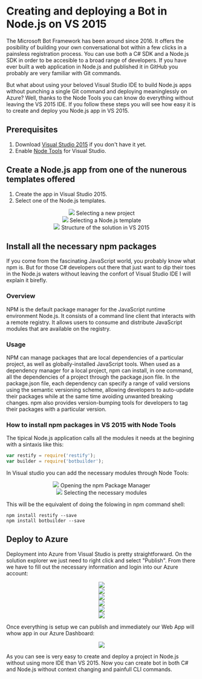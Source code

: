 # Creating and deploying a Bot in Node.js on VS 2015

The Microsoft Bot Framework has been around since 2016. It offers the posibility of building your own conversational bot within a few clicks in a painsless registration process. You can use both a C# SDK and a Node.js SDK in order to be accesible to a broad range of developers. If you have ever built a web application in Node.js and published it in GitHub you probably are very familiar with Git commands.

But what about using your beloved Visual Studio IDE to build Node.js apps without punching a single Git command and deploying meaninglessly on Azure? Well, thanks to the Node Tools you can know do everything without leaving the VS 2015 IDE. If you follow these steps you will see how easy it is to create and deploy you Node.js app in VS 2015.

## Prerequisites

1. Download [Visual Studio 2015](https://www.visualstudio.com/post-download-vs/?sku=community&clcid=0x409&downloadrename=true) if you don't have it yet.
2. Enable [Node Tools](https://www.visualstudio.com/vs/node-js/) for Visual Studio.

## Create a Node.js app from one of the nunerous templates offered

1. Create the app in Visual Studio 2015.
2. Select one of the Node.js templates.

<div style="text-align:center"><img src ="https://github.com/FranciscoPonceGomez/Articles/blob/master/Articles/images/newProject.png" /> Selecting a new project </div> 
<div style="text-align:center"><img src ="https://github.com/FranciscoPonceGomez/Articles/blob/master/Articles/images/NodeJSProject.png" /> Selecting a Node.js template </div> 
<div style="text-align:center"><img src ="https://github.com/FranciscoPonceGomez/Articles/blob/master/Articles/images/solutionStructure.PNG" /> Structure of the solution in VS 2015 </div> 


## Install all the necessary npm packages

If you come from the fascinating JavaScript world, you probably know what npm is. But for those C# developers out there that just want to dip their toes in the Node.js waters without leaving the confort of Visual Studio IDE I will explain it birefly.

### Overview

NPM is the default package manager for the JavaScript runtime environment Node.js. It consists of a command line client that interacts with a remote registry. It allows users to consume and distribute JavaScript modules that are available on the registry.

### Usage

NPM can manage packages that are local dependencies of a particular project, as well as globally-installed JavaScript tools. When used as a dependency manager for a local project, npm can install, in one command, all the dependencies of a project through the package.json file. In the package.json file, each dependency can specify a range of valid versions using the semantic versioning scheme, allowing developers to auto-update their packages while at the same time avoiding unwanted breaking changes. npm also provides version-bumping tools for developers to tag their packages with a particular version.

### How to install npm packages in VS 2015 with Node Tools

The tipical Node.js application calls all the modules it needs at the begining with a sintaxis like this:

```javascript
var restify = require('restify');
var builder = require('botbuilder');
```

In Visual studio you can add the necessary modules through Node Tools:

<div style="text-align:center"><img src ="https://github.com/FranciscoPonceGomez/Articles/blob/master/Articles/images/npmPackages.png" /> Opening the npm Package Manager </div> 
<div style="text-align:center"><img src ="https://github.com/FranciscoPonceGomez/Articles/blob/master/Articles/images/npmPackages2.png" /> Selecting the necessary modules </div> 

This will be the equivalent of doing the folowing in npm command shell:

```npm
npm install restify --save
npm install botbuilder --save
```

## Deploy to Azure

Deployment into Azure from Visual Studio is pretty straightforward. On the solution explorer we just need to right click and select "Publish". From there we have to fill out the necessary information and login into our Azure account:


<div style="text-align:center"><img src ="https://github.com/FranciscoPonceGomez/Articles/blob/master/Articles/images/publish.png" />  </div> 
<div style="text-align:center"><img src ="https://github.com/FranciscoPonceGomez/Articles/blob/master/Articles/images/publish2.PNG" />  </div> 
<div style="text-align:center"><img src ="https://github.com/FranciscoPonceGomez/Articles/blob/master/Articles/images/publish3.PNG" />  </div> 
<div style="text-align:center"><img src ="https://github.com/FranciscoPonceGomez/Articles/blob/master/Articles/images/publish4.PNG" />  </div> 
<div style="text-align:center"><img src ="https://github.com/FranciscoPonceGomez/Articles/blob/master/Articles/images/publish5.PNG" />  </div> 
<div style="text-align:center"><img src ="https://github.com/FranciscoPonceGomez/Articles/blob/master/Articles/images/publish6.PNG" />  </div> 

Once everything is setup we can publish and immediately our Web App will whow app in our Azure Dashboard:

<div style="text-align:center"><img src ="https://github.com/FranciscoPonceGomez/Articles/blob/master/Articles/images/publish7.PNG" />  </div> 

As you can see is very easy to create and deploy a project in Node.js without using more IDE than VS 2015. Now you can create bot in both C# and Node.js without context changing and painfull CLI commands.
